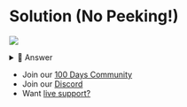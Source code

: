 # Solution (No Peeking!)
![](https://www.youtube.com/watch?v=fz-AYuYFjzM)

<details> <summary> 👀 Answer </summary>

```python

import tkinter as tk
from PIL import Image, ImageTk

window = tk.Tk()
window.title("Guess Who?")
window.geometry("400x400")

label = "Guess Who?"

def showImage():
  person = text.get("1.0", "end")
  if person.lower().strip() == "mo":
    canvas.itemconfig(container, image=mo)
  elif person.lower().strip() == "charlotte":
    canvas.itemconfig(container, image=charlotte)
  elif person.lower().strip() == "gerald":
    canvas.itemconfig(container, image=gerald)
  elif person.lower().strip() == "katie":
    canvas.itemconfig(container, image=katie)
  else:
    canvas.pack_forget()
    warning.pack()
    return
  warning.pack_forget()
  canvas.pack()

hello = tk.Label(text=label)
hello.pack()
warning = tk.Label(text="Unable to find this user")
text = tk.Text(window, height=1, width=30)
text.pack()
button = tk.Button(text="Find", command=showImage)
button.pack()
canvas = tk.Canvas(window, width=400, height=380)

charlotte = ImageTk.PhotoImage(Image.open("guessWho/charlotte.jpg"))
gerald = ImageTk.PhotoImage(Image.open("guessWho/gerald.jpg"))
katie = ImageTk.PhotoImage(Image.open("guessWho/katie.jpg"))
mo = ImageTk.PhotoImage(Image.open("guessWho/mo.jpg"))
container = canvas.create_image(150,1,image=mo)

tk.mainloop()

```

</details>

- Join our [100 Days Community](https://replit.com/100-days-help)
- Join our [Discord](https://replit.com/discord)
- Want [live support?](https://replit.com/replit-101)